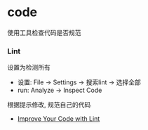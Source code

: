 # code

使用工具检查代码是否规范

### Lint

设置为检测所有

* 设置: File -> Settings -> 搜索lint -> 选择全部   
* run: Analyze -> Inspect Code

根据提示修改, 规范自己的代码

* [Improve Your Code with Lint](https://developer.android.com/studio/write/lint.html#overview) 
